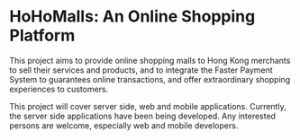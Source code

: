 # HoHoMalls: An Online Shopping Platform

This project aims to provide online shopping malls to Hong Kong merchants to sell their services and products, and to integrate the Faster Payment System to guarantees online transactions, and offer extraordinary shopping experiences to customers.

This project will cover server side, web and mobile applications. Currently, the server side applications have been being developed. Any interested persons are welcome, especially web and mobile developers.
